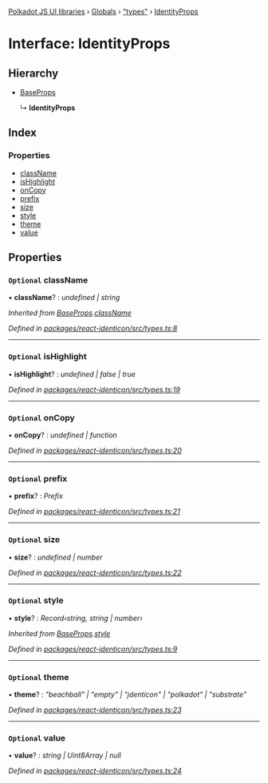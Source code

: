 [Polkadot JS UI libraries](../README.md) › [Globals](../globals.md) › ["types"](../modules/_types_.md) › [IdentityProps](_types_.identityprops.md)

# Interface: IdentityProps

## Hierarchy

* [BaseProps](_types_.baseprops.md)

  ↳ **IdentityProps**

## Index

### Properties

* [className](_types_.identityprops.md#optional-classname)
* [isHighlight](_types_.identityprops.md#optional-ishighlight)
* [onCopy](_types_.identityprops.md#optional-oncopy)
* [prefix](_types_.identityprops.md#optional-prefix)
* [size](_types_.identityprops.md#optional-size)
* [style](_types_.identityprops.md#optional-style)
* [theme](_types_.identityprops.md#optional-theme)
* [value](_types_.identityprops.md#optional-value)

## Properties

### `Optional` className

• **className**? : *undefined | string*

*Inherited from [BaseProps](_types_.baseprops.md).[className](_types_.baseprops.md#optional-classname)*

*Defined in [packages/react-identicon/src/types.ts:8](https://github.com/polkadot-js/ui/blob/698472af/packages/react-identicon/src/types.ts#L8)*

___

### `Optional` isHighlight

• **isHighlight**? : *undefined | false | true*

*Defined in [packages/react-identicon/src/types.ts:19](https://github.com/polkadot-js/ui/blob/698472af/packages/react-identicon/src/types.ts#L19)*

___

### `Optional` onCopy

• **onCopy**? : *undefined | function*

*Defined in [packages/react-identicon/src/types.ts:20](https://github.com/polkadot-js/ui/blob/698472af/packages/react-identicon/src/types.ts#L20)*

___

### `Optional` prefix

• **prefix**? : *Prefix*

*Defined in [packages/react-identicon/src/types.ts:21](https://github.com/polkadot-js/ui/blob/698472af/packages/react-identicon/src/types.ts#L21)*

___

### `Optional` size

• **size**? : *undefined | number*

*Defined in [packages/react-identicon/src/types.ts:22](https://github.com/polkadot-js/ui/blob/698472af/packages/react-identicon/src/types.ts#L22)*

___

### `Optional` style

• **style**? : *Record‹string, string | number›*

*Inherited from [BaseProps](_types_.baseprops.md).[style](_types_.baseprops.md#optional-style)*

*Defined in [packages/react-identicon/src/types.ts:9](https://github.com/polkadot-js/ui/blob/698472af/packages/react-identicon/src/types.ts#L9)*

___

### `Optional` theme

• **theme**? : *"beachball" | "empty" | "jdenticon" | "polkadot" | "substrate"*

*Defined in [packages/react-identicon/src/types.ts:23](https://github.com/polkadot-js/ui/blob/698472af/packages/react-identicon/src/types.ts#L23)*

___

### `Optional` value

• **value**? : *string | Uint8Array | null*

*Defined in [packages/react-identicon/src/types.ts:24](https://github.com/polkadot-js/ui/blob/698472af/packages/react-identicon/src/types.ts#L24)*
